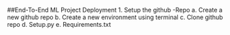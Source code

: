 ##End-To-End ML Project Deployment
    1.	Setup the github -Repo
        a.	Create a new github repo
        b.	Create a new environment using terminal 
        c.	Clone github repo
        d.	Setup.py
        e.	Requirements.txt
